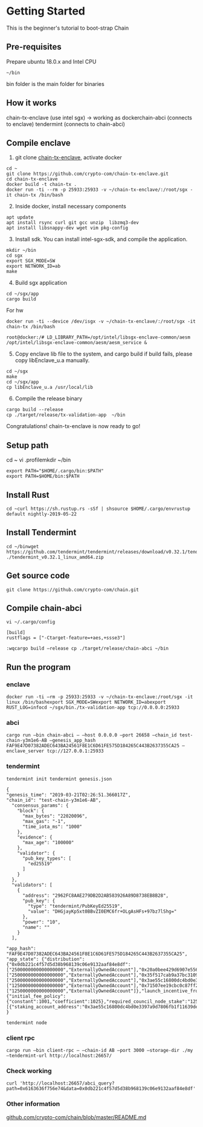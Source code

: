 # Getting Started

This is the beginner's tutorial to boot-strap Chain

## Pre-requisites

Prepare ubuntu 18.0.x and Intel CPU

```
~/bin
```

bin folder is the main folder for binaries

## How it works

chain-tx-enclave (use intel sgx) -> working as dockerchain-abci (connects to enclave) tendermint (connects to chain-abci)

## Compile enclave

1. git clone [chain-tx-enclave](https://github.com/crypto-com/chain-tx-enclave), activate docker

```
cd ~  
git clone https://github.com/crypto-com/chain-tx-enclave.git
cd chain-tx-enclave  
docker build -t chain-tx .   
docker run -ti --rm -p 25933:25933 -v ~/chain-tx-enclave/:/root/sgx -it chain-tx /bin/bash
```

2. Inside docker, install necessary components

```
apt update      
apt install rsync curl git gcc unzip  libzmq3-dev  
apt install libsnappy-dev wget vim pkg-config
```

3. Install sdk. You can install intel-sgx-sdk, and compile the application.

```
mkdir ~/bin
cd sgx
export SGX_MODE=SW  
export NETWORK_ID=ab  
make
```

4. Build sgx application

```
cd ~/sgx/app  
cargo build  
```

For hw

```
docker run -ti --device /dev/isgx -v ~/chain-tx-enclave/:/root/sgx -it chain-tx /bin/bash

root@docker:/# LD_LIBRARY_PATH=/opt/intel/libsgx-enclave-common/aesm /opt/intel/libsgx-enclave-common/aesm/aesm_service &
```

5. Copy enclave lib file to the system, and cargo build if build fails, please copy libEnclave_u.a manually.

```
cd ~/sgx
make
cd ~/sgx/app
cp libEnclave_u.a /usr/local/lib
```

6. Compile the release binary

```
cargo build --release
cp ./target/release/tx-validation-app  ~/bin
```

Congratulations! chain-tx-enclave is now ready to go!

## Setup path

cd ~ vi .profilemkdir ~/bin

```
export PATH="$HOME/.cargo/bin:$PATH"
export PATH=$HOME/bin:$PATH
```

## Install Rust

```
cd ~curl https://sh.rustup.rs -sSf | shsource $HOME/.cargo/envrustup default nightly-2019-05-22
```

## Install Tendermint

```
cd ~/binwget https://github.com/tendermint/tendermint/releases/download/v0.32.1/tendermint_v0.32.1_linux_amd64.zipunzip ./tendermint_v0.32.1_linux_amd64.zip
```

## Get source code

```
git clone https://github.com/crypto-com/chain.git
```

## Compile chain-abci

```
vi ~/.cargo/config
```

```
[build]
rustflags = ["-Ctarget-feature=+aes,+ssse3"]
```

```
:wqcargo build –release cp ./target/release/chain-abci ~/bin
```

## Run the program

### enclave

```
docker run -ti –rm -p 25933:25933 -v ~/chain-tx-enclave:/root/sgx -it linux /bin/bashexport SGX_MODE=SWexport NETWORK_ID=abexport RUST_LOG=infocd ~/sgx/bin./tx-validation-app tcp://0.0.0.0:25933
```

### abci

```
cargo run –bin chain-abci – –host 0.0.0.0 –port 26658 –chain_id test-chain-y3m1e6-AB –genesis_app_hash FAF9E47D07382ADEC643BA24561F8E1C6D61FE575D184265C443B2637355CA25 –enclave_server tcp://127.0.0.1:25933
```

### tendermint

```
tendermint init tendermint genesis.json
```

```
{
"genesis_time": "2019-03-21T02:26:51.366017Z",
"chain_id": "test-chain-y3m1e6-AB",
  "consensus_params": {
    "block": {
      "max_bytes": "22020096",
      "max_gas": "-1",
      "time_iota_ms": "1000"
    },
    "evidence": {
      "max_age": "100000"
    },
    "validator": {
      "pub_key_types": [
        "ed25519"
      ]
    }
  },
  "validators": [
    {
      "address": "2962FC8AAE279DB2D2AB583926A89D8738EB8B28",
      "pub_key": {
        "type": "tendermint/PubKeyEd25519",
        "value": "DHGjayKp5xt0BBvZI0EMC6fr+OLgAsHFs+97bz7lShg="
      },
      "power": "10",
      "name": ""
    }
  ],

"app_hash": "FAF9E47D07382ADEC643BA24561F8E1C6D61FE575D184265C443B2637355CA25",
"app_state": {"distribution":{"0x0db221c4f57d5d38b968139c06e9132aaf84e8df":["2500000000000000000","ExternallyOwnedAccount"],"0x20a0bee429d6907e556205ef9d48ab6fe6a55531":["2500000000000000000","ExternallyOwnedAccount"],"0x35f517cab9a37bc31091c2f155d965af84e0bc85":["2500000000000000000","ExternallyOwnedAccount"],"0x3ae55c16800dc4bd0e3397a9d7806fb1f11639de":["1250000000000000000","ExternallyOwnedAccount"],"0x71507ee19cbc0c87ff2b5e05d161efe2aac4ee07":["1250000000000000000","ExternallyOwnedAccount"]},"launch_incentive_from":"0x35f517cab9a37bc31091c2f155d965af84e0bc85","launch_incentive_to":"0x20a0bee429d6907e556205ef9d48ab6fe6a55531","long_term_incentive":"0x71507ee19cbc0c87ff2b5e05d161efe2aac4ee07","network_params":{"initial_fee_policy":{"constant":1001,"coefficient":1025},"required_council_node_stake":"1250000000000000000","unbonding_period":60},"council_nodes":[{"staking_account_address":"0x3ae55c16800dc4bd0e3397a9d7806fb1f11639de","consensus_pubkey_type":"Ed25519","consensus_pubkey_b64":"EIosObgfONUsnWCBGRpFlRFq5lSxjGIChRlVrVWVkcE="}]}
}
```

```
tendermint node
```

### client rpc

```
cargo run –bin client-rpc – –chain-id AB –port 3000 –storage-dir ./my –tendermint-url http://localhost:26657/
```

### Check working

```
curl 'http://localhost:26657/abci_query?path=0x6163636f756e74&data=0x0db221c4f57d5d38b968139c06e9132aaf84e8df'
```

### Other information

[github.com/crypto-com/chain/blob/master/README.md](github.com/crypto-com/chain/blob/master/README.md)
